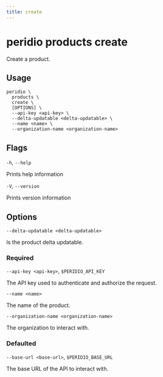 ```yaml
---
title: create
---
```


# peridio products create

Create a product.

## Usage

```
peridio \
  products \
  create \
  [OPTIONS] \
  --api-key <api-key> \
  --delta-updatable <delta-updatable> \
  --name <name> \
  --organization-name <organization-name>
```

## Flags

`-h`, `--help`

Prints help information

`-V`, `--version`

Prints version information

## Options

`--delta-updatable <delta-updatable>`

Is the product delta updatable.

### Required

`--api-key <api-key>`, `$PERIDIO_API_KEY`

The API key used to authenticate and authorize the request.

`--name <name>`

The name of the product.

`--organization-name <organization-name>`

The organization to interact with.

### Defaulted

`--base-url <base-url>`, `$PERIDIO_BASE_URL`

The base URL of the API to interact with.
